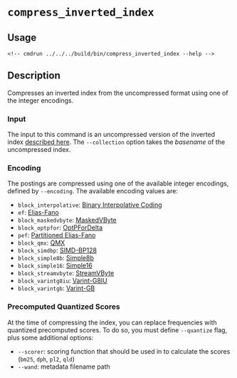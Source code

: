 # `compress_inverted_index`

## Usage

```
<!-- cmdrun ../../../build/bin/compress_inverted_index --help -->
```

## Description

Compresses an inverted index from the uncompressed format using one of
the integer encodings.

### Input

The input to this command is an uncompressed version of the inverted
index [described here](../guide/inverting.html#inverted-index-format).
The `--collection` option takes the _basename_ of the uncompressed
index.

### Encoding

The postings are compressed using one of the available integer
encodings, defined by `--encoding`. The available encoding values are:
* `block_interpolative`: [Binary Interpolative
  Coding](../guide/compressing.html#binary-interpolative-coding)
* `ef`: [Elias-Fano](../guide/compressing.html#elias-fano)
* `block_maskedvbyte`: [MaskedVByte](../guide/compressing.html#maskedvbyte)
* `block_optpfor`: [OptPForDelta](../guide/compressing.html#optpfd)
* `pef`: [Partitioned
  Elias-Fano](../guide/compressing.html#partitioned-elias-fano)
* `block_qmx`: [QMX](../guide/compressing.html#qmx)
* `block_simdbp`: [SIMD-BP128](../guide/compressing.html#simd-bp128)
* `block_simple8b`: [Simple8b](../guide/compressing.html#simple8b)
* `block_simple16`: [Simple16](../guide/compressing.html#simple16)
* `block_streamvbyte`: [StreamVByte](../guide/compressing.html#streamvbyte)
* `block_varintg8iu`: [Varint-G8IU](../guide/compressing.html#varint-g8iu)
* `block_varintgb`: [Varint-GB](../guide/compressing.html#varintgb)

### Precomputed Quantized Scores

At the time of compressing the index, you can replace frequencies with
quantized precomputed scores. To do so, you must define `--quantize`
flag, plus some additional options:
* `--scorer`: scoring function that should be used in to calculate the
  scores (`bm25`, `dph`, `pl2`, `qld`)
* `--wand`: metadata filename path
